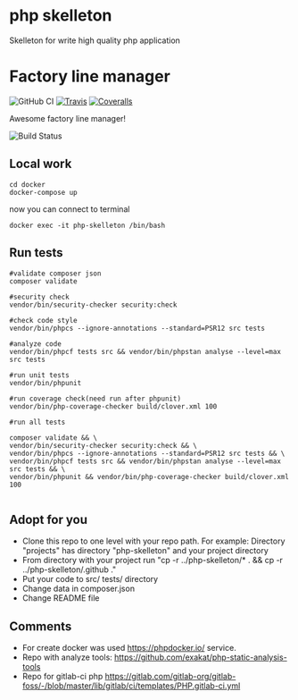 # php skelleton
Skelleton for write high quality php application

# Factory line manager
![GitHub CI](https://github.com/OleksandrVart/fridayTest/workflows/CI/badge.svg)
[![Travis][build-badge]][build]
[![Coveralls][coveralls-badge]][coveralls]

Awesome factory line manager!

[build-badge]: https://img.shields.io/travis/OleksandrVart/fridayTest/master.png?style=flat-square
[build]: https://travis-ci.org/OleksandrVart/fridayTest

[coveralls-badge]: https://img.shields.io/coveralls/OleksandrVart/fridayTest/master.png?style=flat-square
[coveralls]: https://coveralls.io/github/OleksandrVart/fridayTest
![Build Status](https://github.com/OleksandrVart/fridayTest/workflows/CI/badge.svg)

## Local work

```
cd docker
docker-compose up
```
now you can connect to terminal
```
docker exec -it php-skelleton /bin/bash
```

## Run tests

```
#validate composer json
composer validate

#security check
vendor/bin/security-checker security:check

#check code style
vendor/bin/phpcs --ignore-annotations --standard=PSR12 src tests

#analyze code
vendor/bin/phpcf tests src && vendor/bin/phpstan analyse --level=max src tests

#run unit tests
vendor/bin/phpunit

#run coverage check(need run after phpunit)
vendor/bin/php-coverage-checker build/clover.xml 100

#run all tests

composer validate && \
vendor/bin/security-checker security:check && \
vendor/bin/phpcs --ignore-annotations --standard=PSR12 src tests && \
vendor/bin/phpcf tests src && vendor/bin/phpstan analyse --level=max src tests && \
vendor/bin/phpunit && vendor/bin/php-coverage-checker build/clover.xml 100


```


## Adopt for you 

- Clone this repo to one level with your repo path. For example: Directory "projects" has directory "php-skelleton" and your project directory
- From directory with your project run "cp -r ../php-skelleton/* . && cp -r ../php-skelleton/.github ."
- Put your code to src/ tests/ directory
- Change data in composer.json
- Change README file


## Comments 

- For create docker was used https://phpdocker.io/ service.
- Repo with analyze tools: https://github.com/exakat/php-static-analysis-tools
- Repo for gitlab-ci php https://gitlab.com/gitlab-org/gitlab-foss/-/blob/master/lib/gitlab/ci/templates/PHP.gitlab-ci.yml
